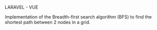 LARAVEL - VUE

Implementation of the Breadth-first search algorithm (BFS) to find the shortest path between 2 nodes in a grid.
